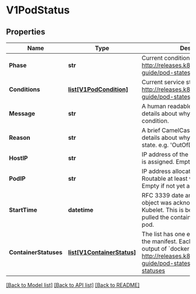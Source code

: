 # V1PodStatus

## Properties
Name | Type | Description | Notes
------------ | ------------- | ------------- | -------------
**Phase** | **str** | Current condition of the pod. More info: http://releases.k8s.io/HEAD/docs/user-guide/pod-states.md#pod-phase | [optional] 
**Conditions** | [**list[V1PodCondition]**](V1PodCondition.md) | Current service state of pod. More info: http://releases.k8s.io/HEAD/docs/user-guide/pod-states.md#pod-conditions | [optional] 
**Message** | **str** | A human readable message indicating details about why the pod is in this condition. | [optional] 
**Reason** | **str** | A brief CamelCase message indicating details about why the pod is in this state. e.g. &#39;OutOfDisk&#39; | [optional] 
**HostIP** | **str** | IP address of the host to which the pod is assigned. Empty if not yet scheduled. | [optional] 
**PodIP** | **str** | IP address allocated to the pod. Routable at least within the cluster. Empty if not yet allocated. | [optional] 
**StartTime** | **datetime** | RFC 3339 date and time at which the object was acknowledged by the Kubelet. This is before the Kubelet pulled the container image(s) for the pod. | [optional] 
**ContainerStatuses** | [**list[V1ContainerStatus]**](V1ContainerStatus.md) | The list has one entry per container in the manifest. Each entry is currently the output of &#x60;docker inspect&#x60;. More info: http://releases.k8s.io/HEAD/docs/user-guide/pod-states.md#container-statuses | [optional] 

[[Back to Model list]](../README.md#documentation-for-models) [[Back to API list]](../README.md#documentation-for-api-endpoints) [[Back to README]](../README.md)



